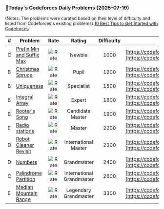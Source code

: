 ### 🌟Today's Codeforces Daily Problems (2025-07-19)
(Notes: The problems were curated based on their level of difficulty and listed from Codeforces's existing problems)
[10 Best Tips to Get Started with Codeforces](https://github.com/ika9810/Codeforces-Daily-Problems/blob/main/10%20Best%20Tips%20to%20Get%20Started%20with%20Codeforces.md)

| # | Problem | Rate| Rating | Difficulty | Contest |
|---| ----- | :--------: | :----------: | :----------: | ---------- |
|C|[Prefix Min and Suffix Max](https://codeforces.com/contest/2123/problem/C)|![Rate](https://img.shields.io/badge/Newbie-1000-lightgrey)|Newbie|1000|[https://codeforces.com/contest/2123](https://codeforces.com/contest/2123)|
|B|[Christmas Spruce](https://codeforces.com/contest/913/problem/B)|![Rate](https://img.shields.io/badge/Pupil-1200-brightgreen)|Pupil|1200|[https://codeforces.com/contest/913](https://codeforces.com/contest/913)|
|B|[Uniqueness](https://codeforces.com/contest/1208/problem/B)|![Rate](https://img.shields.io/badge/Specialist-1500-9cf)|Specialist|1500|[https://codeforces.com/contest/1208](https://codeforces.com/contest/1208)|
|B|[Integral Array](https://codeforces.com/contest/1648/problem/B)|![Rate](https://img.shields.io/badge/Expert-1800-blue)|Expert|1800|[https://codeforces.com/contest/1648](https://codeforces.com/contest/1648)|
|B|[Rooter's Song](https://codeforces.com/contest/848/problem/B)|![Rate](https://img.shields.io/badge/Candidate%20Master-1900-blueviolet)|Candidate Master|1900|[https://codeforces.com/contest/848](https://codeforces.com/contest/848)|
|E|[Radio stations](https://codeforces.com/contest/762/problem/E)|![Rate](https://img.shields.io/badge/Master-2200-orange)|Master|2200|[https://codeforces.com/contest/762](https://codeforces.com/contest/762)|
|D|[Robot Cleaner Revisit](https://codeforces.com/contest/1623/problem/D)|![Rate](https://img.shields.io/badge/International%20Master-2300-orange)|International Master|2300|[https://codeforces.com/contest/1623](https://codeforces.com/contest/1623)|
|D|[Numbers](https://codeforces.com/contest/83/problem/D)|![Rate](https://img.shields.io/badge/Grandmaster-2400-red)|Grandmaster|2400|[https://codeforces.com/contest/83](https://codeforces.com/contest/83)|
|C|[Palindrome Partition](https://codeforces.com/contest/1827/problem/C)|![Rate](https://img.shields.io/badge/International%20Grandmaster-2600-red)|International Grandmaster|2600|[https://codeforces.com/contest/1827](https://codeforces.com/contest/1827)|
|E|[Median Mountain Range](https://codeforces.com/contest/1322/problem/E)|![Rate](https://img.shields.io/badge/Legendary%20Grandmaster-3300-red)|Legendary Grandmaster|3300|[https://codeforces.com/contest/1322](https://codeforces.com/contest/1322)|
